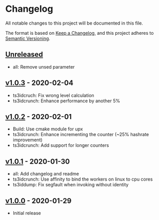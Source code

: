 # Changelog

All notable changes to this project will be documented in this file.

The format is based on [Keep a Changelog](https://keepachangelog.com/en/1.0.0/), and this project adheres
to [Semantic Versioning](https://semver.org/spec/v2.0.0.html).

## [Unreleased]

* all: Remove unsed parameter

## [v1.0.3] - 2020-02-04

* ts3idcruch: Fix wrong level calculation
* ts3idcrunch: Enhance performance by another 5%

## [v1.0.2] - 2020-02-01

* Build: Use cmake module for upx
* ts3idcrunch: Enhance incrementing the counter (~25% hashrate improvement)
* ts3idcrunch: Add support for longer counters

## [v1.0.1] - 2020-01-30

* all: Add changelog and readme
* ts3idcrunch: Use affinity to bind the workers on linux to cpu cores
* ts3iddump: Fix segfault when invoking without identity

## [v1.0.0] - 2020-01-29

* Initial release

[Unreleased]:  https://github.com/bratkartoffel/ts3idtools/compare/v1.0.3...HEAD

[v1.0.3]:      https://github.com/bratkartoffel/ts3idtools/compare/v1.0.2...v1.0.3

[v1.0.2]:      https://github.com/bratkartoffel/ts3idtools/compare/v1.0.1...v1.0.2

[v1.0.1]:      https://github.com/bratkartoffel/ts3idtools/compare/v1.0.0...v1.0.1

[v1.0.0]:      https://github.com/bratkartoffel/ts3idtools/releases/tag/v1.0.0
